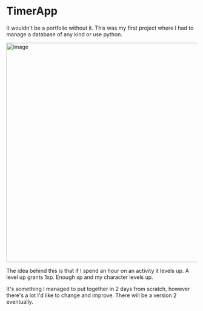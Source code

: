 # TimerApp
It wouldn't be a portfolio without it.
This was my first project where I had to manage a database of any kind or use python.

<img width="1009" height="580" alt="image" src="https://github.com/user-attachments/assets/5ad3075d-6f89-4edd-861d-76f8dba0d8a1" />

The idea behind this is that if I spend an hour on an activity it levels up. A level up grants 1xp.
Enough xp and my character levels up.

It's something I managed to put together in 2 days from scratch, however there's a lot I'd like to change and improve. There will be a version 2 eventually.
